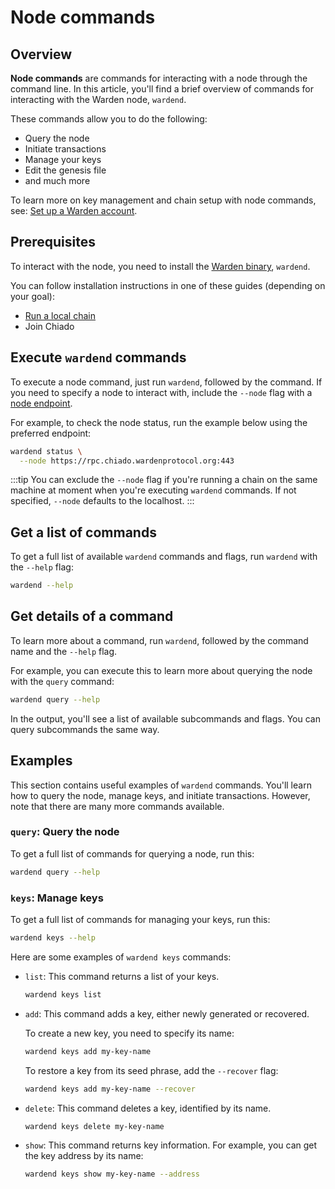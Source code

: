 ﻿---
sidebar_position: 9
---

# Node commands

## Overview

**Node commands** are commands for interacting with a node through the command line. In this article, you'll find a brief overview of commands for interacting with the Warden node, `wardend`.

These commands allow you to do the following:

- Query the node
- Initiate transactions
- Manage your keys
- Edit the genesis file
- and much more

To learn more on key management and chain setup with node commands, see: [Set up a Warden account](/build-an-agent/set-up-a-warden-account#useful-node-commands).

## Prerequisites

To interact with the node, you need to install the [Warden binary](https://github.com/warden-protocol/wardenprotocol/releases), `wardend`.

You can follow installation instructions in one of these guides (depending on your goal):

- [Run a local chain](run-a-local-chain)
- Join Chiado

## Execute `wardend` commands

To execute a node command, just run `wardend`, followed by the command. If you need to specify a node to interact with, include the `--node` flag with a [node endpoint](barra-testnet/barra-overview).

For example, to check the node status, run the example below using the preferred endpoint:

```bash
wardend status \
  --node https://rpc.chiado.wardenprotocol.org:443
```

:::tip
You can exclude the `--node` flag if you're running a chain on the same machine at moment when you're executing `wardend` commands. If not specified, `--node` defaults to the localhost.
:::

## Get a list of commands

To get a full list of available `wardend` commands and flags, run `wardend` with the `--help` flag:

```bash
wardend --help
```

## Get details of a command

To learn more about a command, run `wardend`, followed by the command name and the `--help` flag.

For example, you can execute this to learn more about querying the node with the `query` command:

```bash
wardend query --help
```

In the output, you'll see a list of available subcommands and flags. You can query subcommands the same way.

## Examples

This section contains useful examples of `wardend` commands. You'll learn how to query the node, manage keys, and initiate transactions. However, note that there are many more commands available.

### `query`: Query the node

To get a full list of commands for querying a node, run this:

```bash
wardend query --help
```

### `keys`: Manage keys

To get a full list of commands for managing your keys, run this:

```bash
wardend keys --help
```

Here are some examples of `wardend keys` commands:

- `list`: This command returns a list of your keys.
   
   ```bash
   wardend keys list
   ```

- `add`: This command adds a key, either newly generated or recovered.

   To create a new key, you need to specify its name:
      
   ```bash
   wardend keys add my-key-name
   ```
   
   To restore a key from its seed phrase, add the `--recover` flag:

   ```bash
   wardend keys add my-key-name --recover
   ```

- `delete`: This command deletes a key, identified by its name.
      
   ```bash
   wardend keys delete my-key-name
   ```

- `show`: This command returns key information. For example, you can get the key address by its name:

   ```bash
   wardend keys show my-key-name --address
   ```
   
